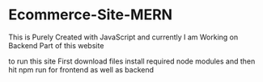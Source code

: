 # Ecommerce-Site-MERN
This is Purely Created with JavaScript and currently I am Working on Backend Part of this website

to run this site First download files 
install required node modules and then hit npm run
for frontend as well as backend